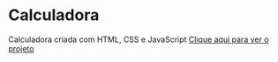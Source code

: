# Calculadora
 Calculadora criada com HTML, CSS e JavaScript
<a href="https://santosajoao.github.io/calculadora/index">Clique aqui para ver o projeto</a>
